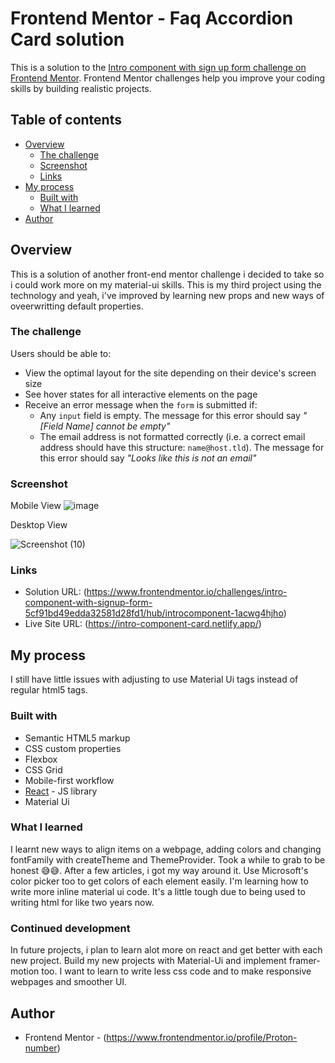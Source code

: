 # Frontend Mentor - Faq Accordion Card solution
This is a solution to the [Intro component with sign up form challenge on Frontend Mentor](https://www.frontendmentor.io/challenges/intro-component-with-signup-form-5cf91bd49edda32581d28fd1). Frontend Mentor challenges help you improve your coding skills by building realistic projects. 

## Table of contents

- [Overview](#overview)
  - [The challenge](#the-challenge)
  - [Screenshot](#screenshot)
  - [Links](#links)
- [My process](#my-process)
  - [Built with](#built-with)
  - [What I learned](#what-i-learned)
- [Author](#author)



## Overview
This is a solution of another front-end mentor challenge i decided to take so i could work more on my material-ui skills. This is my third project using the technology and yeah, i've improved by learning new props and new ways of oveerwritting default properties.


### The challenge

Users should be able to:

- View the optimal layout for the site depending on their device's screen size
- See hover states for all interactive elements on the page
- Receive an error message when the `form` is submitted if:
  - Any `input` field is empty. The message for this error should say *"[Field Name] cannot be empty"*
  - The email address is not formatted correctly (i.e. a correct email address should have this structure: `name@host.tld`). The message for this error should say *"Looks like this is not an email"*


### Screenshot

Mobile View
![image](https://user-images.githubusercontent.com/67767150/194782142-2873b0d5-703b-4b08-bb70-30011657215d.png)



Desktop View

![Screenshot (10)](https://user-images.githubusercontent.com/67767150/194782195-81e2009a-bb2d-4f05-8175-d00c181ddf17.png)




### Links

- Solution URL: (https://www.frontendmentor.io/challenges/intro-component-with-signup-form-5cf91bd49edda32581d28fd1/hub/introcomponent-1acwg4hjho)
- Live Site URL: (https://intro-component-card.netlify.app/)

## My process
 I still have little issues with adjusting to use Material Ui tags instead of regular html5 tags.

### Built with

- Semantic HTML5 markup
- CSS custom properties
- Flexbox
- CSS Grid
- Mobile-first workflow
- [React](https://reactjs.org/) - JS library
- Material Ui


### What I learned
I learnt new ways to align items on a webpage, adding colors and changing fontFamily with createTheme and ThemeProvider. Took a while to grab to be honest 😅😅. After a few articles, i got my way around it. Use Microsoft's color picker too to get colors of each element easily. I'm learning how to write more inline material ui code. It's a little tough due to being used to writing html for like two years now. 


### Continued development
In future projects, i plan to learn alot more on react and get better with each new project. Build my new projects with Material-Ui and implement framer-motion too. I want to learn to write less css code and to make responsive webpages and smoother UI.

## Author

- Frontend Mentor - (https://www.frontendmentor.io/profile/Proton-number)

